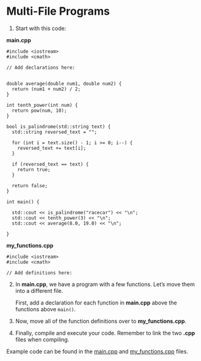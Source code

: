# Multi-File Programs

1. Start with this code:

**main.cpp**

```
#include <iostream>
#include <cmath>

// Add declarations here:


double average(double num1, double num2) {
  return (num1 + num2) / 2;
}

int tenth_power(int num) {
  return pow(num, 10);
}

bool is_palindrome(std::string text) {
  std::string reversed_text = "";
  
  for (int i = text.size() - 1; i >= 0; i--) {
    reversed_text += text[i];
  }
  
  if (reversed_text == text) {
    return true;
  }
  
  return false;
}

int main() {
  
  std::cout << is_palindrome("racecar") << "\n";
  std::cout << tenth_power(3) << "\n";
  std::cout << average(8.0, 19.0) << "\n";
  
}
```

**my_functions.cpp**

```
#include <iostream>
#include <cmath>

// Add definitions here:
```

2. In **main.cpp**, we have a program with a few functions. Let’s move them into a different file.

	First, add a declaration for each function in **main.cpp** above the functions above ```main()```.

3. Now, move all of the function definitions over to **my_functions.cpp**.

4. Finally, compile and execute your code. Remember to link the two **.cpp** files when compiling.

Example code can be found in the [main.cpp](https://github.com/keldavis/c-plus-plus-practice/blob/master/foundations/8.%20Functions/Multi-File%20Programs/main.cpp) and [my_functions.cpp](https://github.com/keldavis/c-plus-plus-practice/blob/master/foundations/8.%20Functions/Multi-File%20Programs/my_functions.cpp) files.